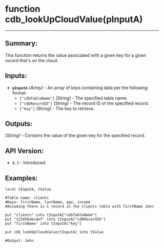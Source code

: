 # function cdb_lookUpCloudValue(pInputA)
---
## Summary:
This function returns the value associated with a given key for a given record that's on the cloud.

## Inputs:
* **`pInputA`** *(Array)* - An array of keys containing data per the following format:
    * `["cdbTableName"]` *(String)* - The specified table name.
    * `["cdbRecordID"]` *(String)* - The record ID of the specified record.
    * `["key"]` *(String)* - The key to retrieve.

## Outputs:
*(String)* – Contains the value of the given key for the specified record.

## API Version:
* `0.3` - Introduced

## Examples:
```
local tInputA, tValue 

#Table name: clients
#Keys: firstName, lastName, age, income
#Assuming there is 1 record in the clients table with firstName John

put "clients" into tInputA["cdbTableName"]
put "123456abcdef" into tInputA["cdbRecordID"]
put "firstName" into tInputA["key"]
     
put cdb_lookUpCloudValue(tInputA) into tValue

#Output: John
```
